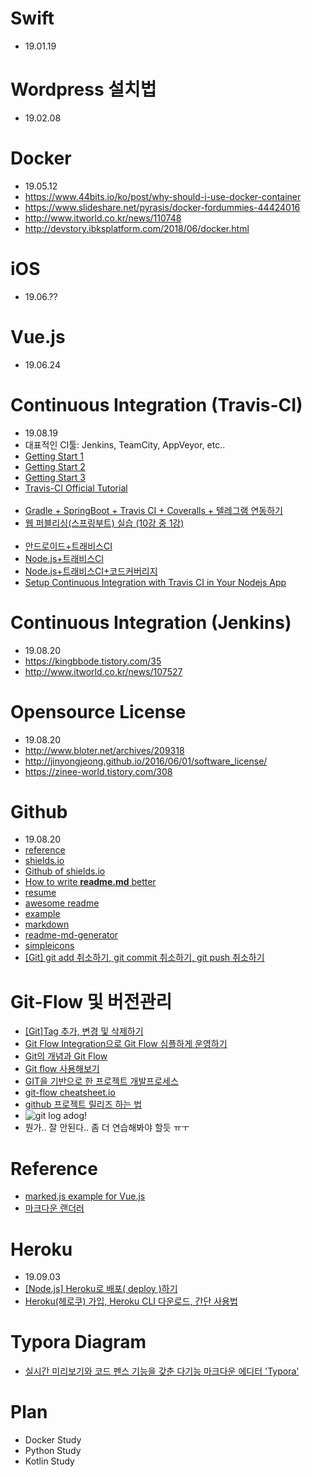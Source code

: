 # Swift
 - 19.01.19

# Wordpress 설치법
 - 19.02.08

# Docker
 - 19.05.12
 - https://www.44bits.io/ko/post/why-should-i-use-docker-container
 - https://www.slideshare.net/pyrasis/docker-fordummies-44424016
 - http://www.itworld.co.kr/news/110748
 - http://devstory.ibksplatform.com/2018/06/docker.html

# iOS
 - 19.06.??

# Vue.js
 - 19.06.24
 
# Continuous Integration (Travis-CI)
 - 19.08.19
 - 대표적인 CI툴: Jenkins, TeamCity, AppVeyor, etc..
 - [Getting Start 1](https://gompangs.tistory.com/entry/GIT-CIcontinuous-Integration%EB%9E%80-travis-%EC%82%AC%EC%9A%A9%EB%B2%95)
 - [Getting Start 2](http://guswnsxodlf.github.io/how-to-use-travis-ci)
 - [Getting Start 3](https://nesoy.github.io/articles/2017-01/travis-ci)
 - [Travis-CI Official Tutorial](https://docs.travis-ci.com/user/tutorial/) <br><br>
 - [Gradle + SpringBoot + Travis CI + Coveralls + 텔레그램 연동하기](https://jojoldu.tistory.com/275)
 - [웹 퍼블리싱(스프링부트) 실습 (10강 중 1강)](https://jojoldu.tistory.com/250?category=635883) <br><br>
 - [안드로이드+트래비스CI](https://androidhuman.tistory.com/540)
 - [Node.js+트래비스CI](https://blog.outsider.ne.kr/781)
 - [Node.js+트래비스CI+코드커버리지](https://sanghaklee.tistory.com/53)
 - [Setup Continuous Integration with Travis CI in Your Nodejs App](https://dev.to/lauragift21/setup-continuous-integration-with-travis-ci-in-your-nodejs-app-26i2)

# Continuous Integration (Jenkins)
 - 19.08.20
 - https://kingbbode.tistory.com/35
 - http://www.itworld.co.kr/news/107527
 
# Opensource License
 - 19.08.20
 - http://www.bloter.net/archives/209318
 - http://jinyongjeong.github.io/2016/06/01/software_license/
 - https://zinee-world.tistory.com/308

# Github
 - 19.08.20
 - [reference](https://www.lesstif.com/pages/viewpage.action?pageId=54952153)
 - [shields.io](https://shields.io/)
 - [Github of shields.io](https://github.com/badges/shields)
 - [How to write **readme.md** better](https://newhiwoong.github.io/%EA%B8%B0%ED%83%80%20%EC%A0%95%EB%B3%B4%20%EA%B3%B5%EC%9C%A0/%EC%88%98%EC%A4%80%EA%B8%89%EC%9D%98-Github-README.md-%EC%9E%91%EC%84%B1%ED%95%98%EA%B8%B0)
 - [resume](https://sujinlee.me/professional-github/)
 - [awesome readme](https://github.com/matiassingers/awesome-readme)
 - [example](https://github.com/sujinleeme/readme-template/tree/master/korean)
 - [markdown](https://how-to-use.tistory.com/2)
 - [readme-md-generator](https://github.com/kefranabg/readme-md-generator)
 - [simpleicons](https://simpleicons.org/)
 - [[Git] git add 취소하기, git commit 취소하기, git push 취소하기](https://gmlwjd9405.github.io/2018/05/25/git-add-cancle.html)

# Git-Flow 및 버전관리
 - [[Git]Tag 추가, 변경 및 삭제하기](http://minsone.github.io/git/git-addtion-and-modified-delete-tag)
 - [Git Flow Integration으로 Git Flow 심플하게 운영하기](https://jojoldu.tistory.com/268)
 - [Git의 개념과 Git Flow](https://cupjoo.tistory.com/6)
 - [Git flow 사용해보기](https://boxfoxs.tistory.com/347)
 - [GIT을 기반으로 한 프로젝트 개발프로세스](https://gist.github.com/ihoneymon/a28138ee5309c73e94f9)
 - [git-flow cheatsheet.io](https://danielkummer.github.io/git-flow-cheatsheet/index.ko_KR.html)
 - [github 프로젝트 릴리즈 하는 법](https://www.lesstif.com/pages/viewpage.action?pageId=20774996)
 - ![git log adog!](https://i.stack.imgur.com/ElVkf.jpg)
 - 뭔가.. 잘 안된다.. 좀 더 연습해봐야 할듯 ㅠㅜ

# Reference
 - [marked.js example for Vue.js](https://vuejs.org/v2/examples/)
 - [마크다운 랜더러](https://derveljunit.tistory.com/287)

 # Heroku
  - 19.09.03
  - [[Node.js] Heroku로 배포( deploy )하기](https://victorydntmd.tistory.com/112)
  - [Heroku(헤로쿠) 가입, Heroku CLI 다운로드, 간단 사용법](https://www.a-mean-blog.com/ko/blog/%EB%8B%A8%ED%8E%B8%EA%B0%95%EC%A2%8C/_/Heroku-%ED%97%A4%EB%A1%9C%EC%BF%A0-%EA%B0%80%EC%9E%85-Heroku-CLI-%EB%8B%A4%EC%9A%B4%EB%A1%9C%EB%93%9C-%EA%B0%84%EB%8B%A8-%EC%82%AC%EC%9A%A9%EB%B2%95)

# Typora Diagram
 - [실시간 미리보기와 코드 펜스 기능을 갖춘 다기능 마크다운 에디터 'Typora'](https://macnews.tistory.com/4799)

# Plan
 - Docker Study
 - Python Study
 - Kotlin Study
 







